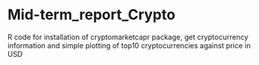 # Mid-term_report_Crypto

R code for installation of cryptomarketcapr package, get cryptocurrency information and simple plotting of top10 cryptocurrencies against price in USD
